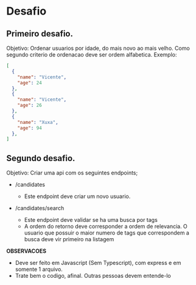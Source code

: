 # Desafio
## Primeiro desafio.

Objetivo: Ordenar usuarios por idade, do mais novo ao mais velho. Como segundo criterio de ordenacao deve ser ordem alfabetica.
Exemplo:
```json
[
  {
    "name": "Vicente",
    "age": 24
  },
  {
    "name": "Vicente",
    "age": 26
  },
  {
    "name": "Xuxa",
    "age": 94
  },
]
```

## Segundo desafio.

Objetivo: Criar uma api com os seguintes endpoints;

- /candidates
  - Este endpoint deve criar um novo usuario.
  
- /candidates/search
  - Este endpoint deve validar se ha uma busca por tags
  - A ordem do retorno deve corresponder a ordem de relevancia. O usuario que possuir o maior numero de tags que correspondem a busca deve vir primeiro na listagem
  
**OBSERVACOES**
  - Deve ser feito em Javascript (Sem Typescript), com express e em somente 1 arquivo.
  - Trate bem o codigo, afinal. Outras pessoas devem entende-lo
  